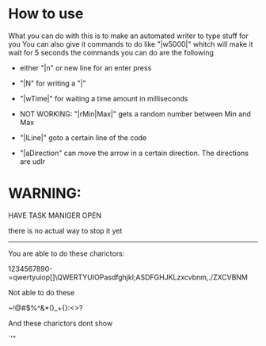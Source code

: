 # How to use

What you can do with this is to make an automated writer to type stuff for you
You can also give it commands to do like "|w5000|" whitch will make it wait for 5 seconds
the commands you can do are the following


* either "|n" or new line for an enter press

* "|N" for writing a "|"

* "|wTime|" for waiting a time amount in milliseconds

* NOT WORKING: "|rMin|Max|" gets a random number between Min and Max

* "|lLine|" goto a certain line of the code

* "|aDirection" can move the arrow in a certain direction. The directions are udlr



# WARNING:
HAVE TASK MANIGER OPEN

there is no actual way to stop it yet

-----------------------------------------

You are able to do these charictors:

1234567890-=qwertyuiop[]\QWERTYUIOPasdfghjkl;ASDFGHJKLzxcvbnm,./ZXCVBNM

Not able to do these

~!@#$%^&*()_+{}:<>?

And these charictors dont show

`'"
